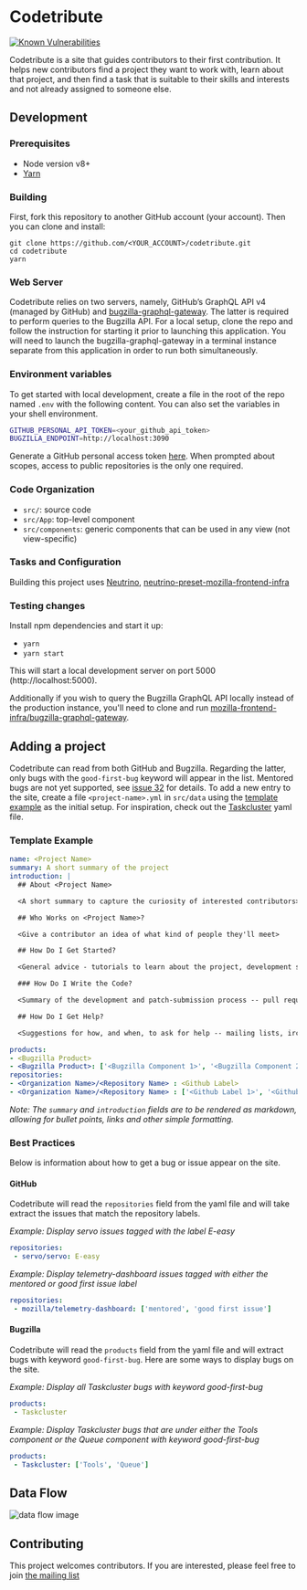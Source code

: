 # Codetribute

[![Known Vulnerabilities](https://snyk.io/test/github/mozilla-frontend-infra/codetribute/badge.svg?targetFile=package.json)](https://snyk.io/test/github/mozilla-frontend-infra/codetribute?targetFile=package.json)

Codetribute is a site that guides contributors to
their first contribution. It helps new contributors 
find a project they want to work with, learn about 
that project, and then find a task that is suitable 
to their skills and interests and not already assigned to 
someone else.

## Development

### Prerequisites

- Node version v8+
- [Yarn](https://www.npmjs.com/package/yarn)

### Building

First, fork this repository to another GitHub account (your account).
Then you can clone and install:

```
git clone https://github.com/<YOUR_ACCOUNT>/codetribute.git
cd codetribute
yarn
```

### Web Server
Codetribute relies on two servers, namely, GitHub’s GraphQL API v4 (managed by GitHub) and
[bugzilla-graphql-gateway](http://github.com/mozilla-frontend-infra/bugzilla-graphql-gateway). 
The latter is required to perform queries to the Bugzilla API. For a local setup, clone the repo 
and follow the instruction for starting it prior to launching this application. You will need to
launch the bugzilla-graphql-gateway in a terminal instance separate from this application in order 
to run both simultaneously.

### Environment variables

To get started with local development, create a file in the root of the repo named
`.env` with the following content. You can also set the variables in your shell environment.

```bash
GITHUB_PERSONAL_API_TOKEN=<your_github_api_token>
BUGZILLA_ENDPOINT=http://localhost:3090
```

Generate a GitHub personal access token [here](https://github.com/settings/tokens). When prompted
about scopes, access to public repositories is the only one required.

### Code Organization

- `src/`: source code
- `src/App`: top-level component
- `src/components`: generic components that can be used in any view (not view-specific)

### Tasks and Configuration

Building this project uses [Neutrino](https://github.com/mozilla-neutrino/neutrino-dev),
[neutrino-preset-mozilla-frontend-infra](https://github.com/mozilla-frontend-infra/neutrino-preset-mozilla-frontend-infra)

### Testing changes

Install npm dependencies and start it up:

- `yarn`
- `yarn start`

This will start a local development server on port 5000 (http://localhost:5000).

Additionally if you wish to query the Bugzilla GraphQL API locally instead of
the production instance, you'll need to clone and run
[mozilla-frontend-infra/bugzilla-graphql-gateway](https://github.com/mozilla-frontend-infra/bugzilla-graphql-gateway).

## Adding a project

Codetribute can read from both GitHub and Bugzilla. Regarding the latter, only bugs with the `good-first-bug` keyword will appear in the list.
Mentored bugs are not yet supported, see [issue 32](https://github.com/mozilla-frontend-infra/codetribute/issues/32) for details.
To add a new entry to the site, create a file `<project-name>.yml` in `src/data` using the [template example](#template-example) as the initial setup. 
For inspiration, check out the [Taskcluster](https://github.com/mozilla-frontend-infra/codetribute/blob/master/src/data/taskcluster.yaml) yaml file.

### Template Example

```yaml
name: <Project Name>
summary: A short summary of the project
introduction: |
  ## About <Project Name>

  <A short summary to capture the curiosity of interested contributors>

  ## Who Works on <Project Name>?

  <Give a contributor an idea of what kind of people they'll meet>

  ## How Do I Get Started?

  <General advice - tutorials to learn about the project, development setup, repo to clone if there is only one>

  ### How Do I Write the Code?

  <Summary of the development and patch-submission process -- pull requests? patches on bugzilla? tests?>

  ## How Do I Get Help?

  <Suggestions for how, and when, to ask for help -- mailing lists, irc channels, bug or issue comments, etc.>

products:
- <Bugzilla Product>
- <Bugzilla Product>: ['<Bugzilla Component 1>', '<Bugzilla Component 2>']
repositories:
- <Organization Name>/<Repository Name> : <Github Label>
- <Organization Name>/<Repository Name> : ['<Github Label 1>', '<Github Label 2>']

```
_Note: The `summary` and `introduction` fields are to be rendered as markdown, allowing for bullet points, links and other simple formatting._

### Best Practices

Below is information about how to get a bug or issue appear on the site.

#### GitHub

Codetribute will read the `repositories` field from the yaml file and will take extract the issues that match the repository labels.

_Example: Display servo issues tagged with the label *E-easy*_

```yaml
repositories: 
 - servo/servo: E-easy
```

_Example: Display telemetry-dashboard issues tagged with either the *mentored* or *good first issue* label_

```yaml
repositories:
 - mozilla/telemetry-dashboard: ['mentored', 'good first issue']
```

#### Bugzilla

Codetribute will read the `products` field from the yaml file and will extract bugs with keyword `good-first-bug`. Here are some ways to display bugs on the site.

_Example: Display all Taskcluster bugs with keyword *good-first-bug*_

```yaml
products: 
 - Taskcluster
```

_Example: Display Taskcluster bugs that are under either the Tools component or the Queue component with keyword *good-first-bug*_

```yaml
products:
 - Taskcluster: ['Tools', 'Queue']
```

## Data Flow

![data flow image](codetribute-data-flow.png)

## Contributing

This project welcomes contributors. If you are interested, please feel free to
join [the mailing list](https://mail.mozilla.org/listinfo/bugsahoy-devel)


